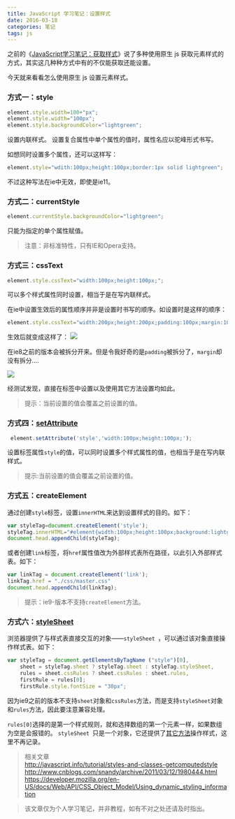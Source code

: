 ```yaml
---
title: JavaScript 学习笔记：设置样式
date: 2016-03-18
categories: 笔记
tags: js
---
```

之前的《[JavaScript学习笔记：获取样式]》说了多种使用原生 js 获取元素样式的方式，其实这几种种方式中有的不仅能获取还能设置。
<!--more-->
今天就来看看怎么使用原生 js 设置元素样式。

### 方式一：style

```javascript
element.style.width=100+"px";
element.style.width="100px";
element.style.backgroundColor="lightgreen";
```
设置内联样式。
设置复合属性中单个属性的值时，属性名应以驼峰形式书写。

如想同时设置多个属性，还可以这样写：
```javascript
element.style="wdith:100px;height:100px;border:1px solid lightgreen";
```
不过这种写法在ie中无效，即使是ie11。



### 方式二：currentStyle

```javascript
element.currentStyle.backgroundColor="lightgreen";
```
只能为指定的单个属性赋值。
>注意：非标准特性，只有IE和Opera支持。

### 方式三：cssText

```javascript
element.style.cssText="width:100px;height:100px;";
```
可以多个样式属性同时设置，相当于是在写内联样式。

在ie中设置生效后的属性顺序并非是设置时书写的顺序。如设置时是这样的顺序：
```javascript
element.style.cssText="width:200px;height:200px;padding:100px;margin:100px;";
```
生效后就变成这样了：
![](http://7xopm5.com1.z0.glb.clouddn.com/2016/03/25/ab932eb2ebb072784067f5c02a37713e.png)

在ie8之前的版本会被拆分开来。但是令我好奇的是``padding``被拆分了，``margin``却没有拆分....

![](http://7xopm5.com1.z0.glb.clouddn.com/2016/03/25/24e19986a5b9f5ba9f839fe437dac7a9.png)

经测试发现，直接在标签中设置以及使用其它方法设置均如此。
>提示：当前设置的值会覆盖之前设置的值。

### 方式四：[setAttribute]

```javascript
 element.setAttribute('style','width:100px;height:100px;');
```
设置标签属性``style``的值，可以同时设置多个样式属性的值，也相当于是在写内联样式。
>提示:当前设置的值会覆盖之前设置的值。

### 方式五：createElement
通过创建``style``标签，设置``innerHTML``来达到设置样式的目的。如下：
```javascript
var styleTag=document.createElement('style');
styleTag.innerHTML="#element{width:100px;height:100px;background:lightgreen;}"
document.head.appendChild(styleTag);
```

或者创建``link``标签，将``href``属性值改为外部样式表所在路径，以此引入外部样式表。如下：
```javascript
var linkTag = document.createElement('link');
linkTag.href = "./css/master.css"
document.head.appendChild(linkTag);
```
>提示：ie9-版本不支持``createElement``方法。

### 方式六：[styleSheet]
浏览器提供了与样式表直接交互的对象——``styleSheet ``，可以通过该对象直接操作样式表。如下：
```javascript
var styleTag = document.getElementsByTagName ("style")[0],
    sheet = styleTag.sheet ? styleTag.sheet : styleTag.styleSheet,
    rules = sheet.cssRules ? sheet.cssRules : sheet.rules,
    firstRule = rules[0];
    firstRule.style.fontSize = "30px";
```
因为ie9之前的版本不支持``sheet``对象和``cssRules``方法，而是支持``styleSheet``对象和``rules``方法，因此要注意兼容处理。

``rules[0]``选择的是第一个样式规则，就和选择数组的第一个元素一样，如果数组为空是会报错的。
``styleSheet ``只是一个对象，它还提供了[其它方法]操作样式，这里不再记录。


> 相关文章  
http://javascript.info/tutorial/styles-and-classes-getcomputedstyle
http://www.cnblogs.com/snandy/archive/2011/03/12/1980444.html
https://developer.mozilla.org/en-US/docs/Web/API/CSS_Object_Model/Using_dynamic_styling_information

> 该文章仅为个人学习笔记，并非教程，如有不对之处还请及时指出。

[JavaScript学习笔记：获取样式]:http://www.toyou.xyz/2016/03/13/get-styles/
[setAttribute]:https://developer.mozilla.org/zh-CN/docs/Web/API/Element/setAttribute
[styleSheet]:http://help.dottoro.com/ljpatulu.php
[其它方法]:http://help.dottoro.com/ljpatulu.php
